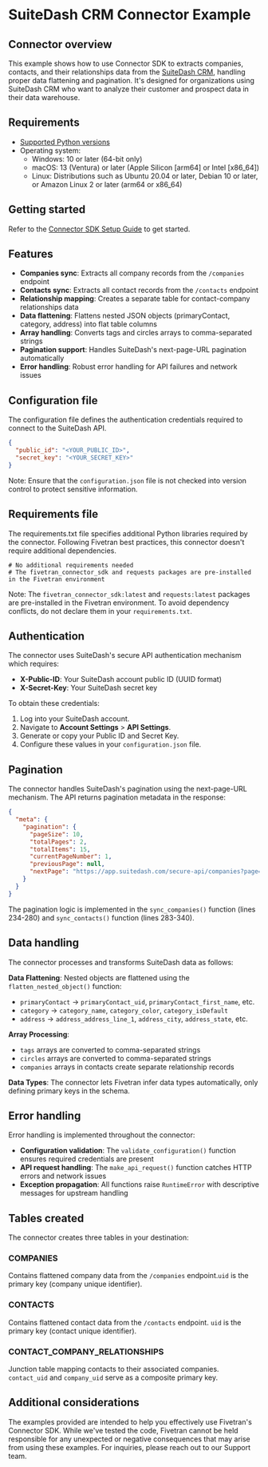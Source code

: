 # SuiteDash CRM Connector Example

## Connector overview
This example shows how to use Connector SDK to extracts companies, contacts, and their relationships data from the [SuiteDash CRM](https://app.suitedash.com/secure-api), handling proper data flattening and pagination. It's designed for organizations using SuiteDash CRM who want to analyze their customer and prospect data in their data warehouse.


## Requirements
- [Supported Python versions](https://github.com/fivetran/fivetran_connector_sdk/blob/main/README.md#requirements)
- Operating system:
    - Windows: 10 or later (64-bit only)
    - macOS: 13 (Ventura) or later (Apple Silicon [arm64] or Intel [x86_64])
    - Linux: Distributions such as Ubuntu 20.04 or later, Debian 10 or later, or Amazon Linux 2 or later (arm64 or x86_64)

## Getting started
Refer to the [Connector SDK Setup Guide](https://fivetran.com/docs/connectors/connector-sdk/setup-guide) to get started.


## Features
- **Companies sync**: Extracts all company records from the `/companies` endpoint
- **Contacts sync**: Extracts all contact records from the `/contacts` endpoint
- **Relationship mapping**: Creates a separate table for contact-company relationships data
- **Data flattening**: Flattens nested JSON objects (primaryContact, category, address) into flat table columns
- **Array handling**: Converts tags and circles arrays to comma-separated strings
- **Pagination support**: Handles SuiteDash's next-page-URL pagination automatically
- **Error handling**: Robust error handling for API failures and network issues


## Configuration file
The configuration file defines the authentication credentials required to connect to the SuiteDash API.

```json
{
  "public_id": "<YOUR_PUBLIC_ID>",
  "secret_key": "<YOUR_SECRET_KEY>"
}
```

Note: Ensure that the `configuration.json` file is not checked into version control to protect sensitive information.


## Requirements file
The requirements.txt file specifies additional Python libraries required by the connector. Following Fivetran best practices, this connector doesn't require additional dependencies.

```
# No additional requirements needed
# The fivetran_connector_sdk and requests packages are pre-installed in the Fivetran environment
```

Note: The `fivetran_connector_sdk:latest` and `requests:latest` packages are pre-installed in the Fivetran environment. To avoid dependency conflicts, do not declare them in your `requirements.txt`.


## Authentication
The connector uses SuiteDash's secure API authentication mechanism which requires:
- **X-Public-ID**: Your SuiteDash account public ID (UUID format)
- **X-Secret-Key**: Your SuiteDash secret key

To obtain these credentials:
1. Log into your SuiteDash account.
2. Navigate to **Account Settings** > **API Settings**.
3. Generate or copy your Public ID and Secret Key.
4. Configure these values in your `configuration.json` file.


## Pagination
The connector handles SuiteDash's pagination using the next-page-URL mechanism. The API returns pagination metadata in the response:

```json
{
  "meta": {
    "pagination": {
      "pageSize": 10,
      "totalPages": 2,
      "totalItems": 15,
      "currentPageNumber": 1,
      "previousPage": null,
      "nextPage": "https://app.suitedash.com/secure-api/companies?page=2"
    }
  }
}
```

The pagination logic is implemented in the `sync_companies()` function (lines 234-280) and `sync_contacts()` function (lines 283-340).


## Data handling
The connector processes and transforms SuiteDash data as follows:

**Data Flattening**: Nested objects are flattened using the `flatten_nested_object()` function:
- `primaryContact` → `primaryContact_uid`, `primaryContact_first_name`, etc.
- `category` → `category_name`, `category_color`, `category_isDefault`
- `address` → `address_address_line_1`, `address_city`, `address_state`, etc.

**Array Processing**:
- `tags` arrays are converted to comma-separated strings
- `circles` arrays are converted to comma-separated strings
- `companies` arrays in contacts create separate relationship records

**Data Types**: The connector lets Fivetran infer data types automatically, only defining primary keys in the schema.


## Error handling
Error handling is implemented throughout the connector:
- **Configuration validation**: The `validate_configuration()` function ensures required credentials are present
- **API request handling**: The `make_api_request()` function catches HTTP errors and network issues
- **Exception propagation**: All functions raise `RuntimeError` with descriptive messages for upstream handling


## Tables created
The connector creates three tables in your destination:

### COMPANIES
Contains flattened company data from the `/companies` endpoint.`uid` is the primary key (company unique identifier).

### CONTACTS
Contains flattened contact data from the `/contacts` endpoint. `uid` is the primary key (contact unique identifier).

### CONTACT_COMPANY_RELATIONSHIPS
Junction table mapping contacts to their associated companies. `contact_uid` and `company_uid` serve as a composite primary key.


## Additional considerations
The examples provided are intended to help you effectively use Fivetran's Connector SDK. While we've tested the code, Fivetran cannot be held responsible for any unexpected or negative consequences that may arise from using these examples. For inquiries, please reach out to our Support team.